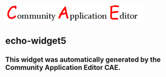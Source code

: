 ![CAE](https://github.com/cae-test/frontendComponent-echo-widget5/blob/gh-pages/img/logo.png)  

echo-widget5
===================


This widget was automatically generated by the Community Application Editor CAE.  
---------------
